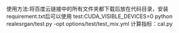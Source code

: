 使用方法:将百度云链接中的所有文件夹都下载后放在代码目录，安装requirement.txt后可以使用
test:CUDA_VISIBLE_DEVICES=0 python realesrgan/test.py -opt options/test/test_mix.yml
计算指标：cal.py
